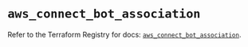 # `aws_connect_bot_association`

Refer to the Terraform Registry for docs: [`aws_connect_bot_association`](https://registry.terraform.io/providers/hashicorp/aws/5.50.0/docs/resources/connect_bot_association).
